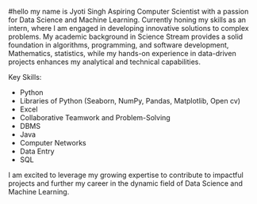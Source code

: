#hello my name is Jyoti Singh
Aspiring Computer Scientist with a passion for Data Science and Machine Learning. Currently honing my skills as an intern, where I am engaged in developing innovative solutions to complex problems. My academic background in Science Stream provides a solid foundation in algorithms, programming, and software development, Mathematics, statistics, while my hands-on experience in data-driven projects enhances my analytical and technical capabilities.

Key Skills:

- Python
- Libraries of Python (Seaborn, NumPy, Pandas, Matplotlib, Open cv)
- Excel
- Collaborative Teamwork and Problem-Solving
- DBMS
- Java
- Computer Networks
- Data Entry
- SQL

I am excited to leverage my growing expertise to contribute to impactful projects and further my career in the dynamic field of Data Science and Machine Learning.
